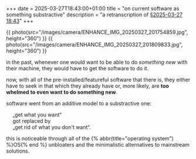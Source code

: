 +++
date = 2025-03-27T18:43:00+01:00
title = "on current software as something substractive"
description = "a retranscription of [§2025-03-27 18:43](@/slipbox/sect2025-03-27_18-43.md)"
+++

{{ photo(src="/images/camera/ENHANCE_IMG_20250327_201754859.jpg", height="360") }}
{{ photo(src="/images/camera/ENHANCE_IMG_20250327_201809833.jpg", height="360") }}

in the past, whenever one would want to be able to do *something new* with
their machine, they would have to get the software to do it.	<!-- more -->

now, with all of the pre-installed/featureful software that there is, they
either have to seek in that which they already have or, more likely, are
**too whelmed to even want to do something new**.

software went from an additive model to a substractive one:

<div style="margin-inline-start: 2ch;">

„get what you want“ \
got replaced by \
„get rid of what you don't want“.

</div>

this is noticeable through all of the
{% abbr(title="operating system") %}OS{% end %} unbloaters and the minimalistic alternatives to mainstream solutions.
